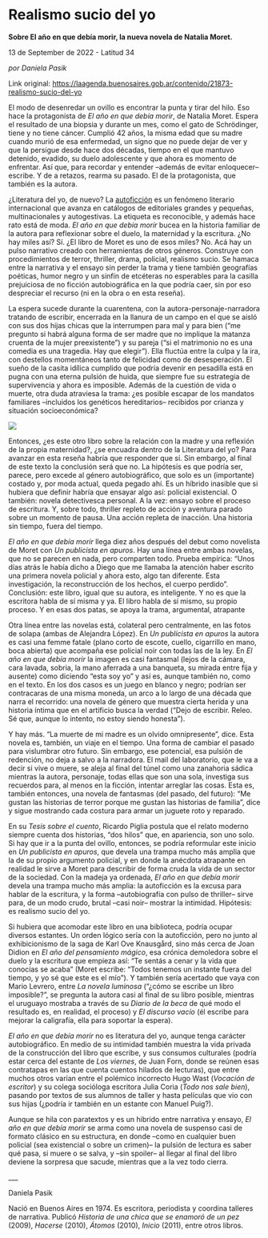 # Realismo sucio del yo

**Sobre El año en que debía morir, la nueva novela de Natalia Moret.**

13 de September de 2022 - Latitud 34

_por Daniela Pasik_

Link original: https://laagenda.buenosaires.gob.ar/contenido/21873-realismo-sucio-del-yo



El modo de desenredar un ovillo es encontrar la punta y tirar del hilo. Eso hace la protagonista de *El año en que debía morir*, de Natalia Moret. Espera el resultado de una biopsia y durante un mes, como el gato de Schrödinger, tiene y no tiene cáncer. Cumplió 42 años, la misma edad que su madre cuando murió de esa enfermedad, un signo que no puede dejar de ver y que la persigue desde hace dos décadas, tiempo en el que mantuvo detenido, evadido, su duelo adolescente y que ahora es momento de enfrentar. Así que, para recordar y entender –además de evitar enloquecer– escribe. Y de a retazos, rearma su pasado. El de la protagonista, que también es la autora.




 ¿Literatura del yo, de nuevo? La [autoficción](https://www.infobae.com/tag/autoficcion/) es un fenómeno literario internacional que avanza en catálogos de editoriales grandes y pequeñas, multinacionales y autogestivas. La etiqueta es reconocible, y además hace rato está de moda. *El año en que debía morir* bucea en la historia familiar de la autora para reflexionar sobre el duelo, la maternidad y la escritura. ¿No hay miles así? Sí. ¿El libro de Moret es uno de esos miles? No. Acá hay un pulso narrativo creado con herramientas de otros géneros. Construye con procedimientos de terror, thriller, drama, policial, realismo sucio. Se hamaca entre la narrativa y el ensayo sin perder la trama y tiene también geografías poéticas, humor negro y un sinfín de etcéteras no esperables para la casilla prejuiciosa de no ficción autobiográfica en la que podría caer, sin por eso despreciar el recurso (ni en la obra o en esta reseña). 

La espera sucede durante la cuarentena, con la autora-personaje-narradora tratando de escribir, encerrada en la llanura de un campo en el que se aisló con sus dos hijas chicas que la interrumpen para mal y para bien (“me pregunto si habrá alguna forma de ser madre que no implique la matanza cruenta de la mujer preexistente”) y su pareja (“si el matrimonio no es una comedia es una tragedia. Hay que elegir”). Ella fluctúa entre la culpa y la ira, con destellos momentáneos tanto de felicidad como de desesperación. El sueño de la casita idílica cumplido que podría devenir en pesadilla está en pugna con una eterna pulsión de huida, que siempre fue su estrategia de supervivencia y ahora es imposible. Además de la cuestión de vida o muerte, otra duda atraviesa la trama: ¿es posible escapar de los mandatos familiares –incluidos los genéticos hereditarios– recibidos por crianza y situación socioeconómica?
 



![](https://cdn.feater.me/files/images/488203/3a603b41-1f50-4436-9e0e-179ef682944f.jpg)




Entonces, ¿es este otro libro sobre la relación con la madre y una reflexión de la propia maternidad?, ¿se encuadra dentro de la Literatura del yo? Para avanzar en esta reseña habría que responder que sí. Sin embargo, al final de este texto la conclusión será que no. La hipótesis es que podría ser, parece, pero excede al género autobiográfico, que solo es un (importante) costado y, por moda actual, queda pegado ahí. Es un híbrido inasible que si hubiera que definir habría que ensayar algo así: policial existencial. O también: novela detectivesca personal. A la vez: ensayo sobre el proceso de escritura. Y, sobre todo, thriller repleto de acción y aventura parado sobre un momento de pausa. Una acción repleta de inacción. Una historia sin tiempo, fuera del tiempo.




*El año en que debía morir* llega diez años después del debut como novelista de Moret con *Un publicista en apuros*. Hay una línea entre ambas novelas, que no se parecen en nada, pero comparten todo. Prueba empírica: “Unos días atrás le había dicho a Diego que me llamaba la atención haber escrito una primera novela policial y ahora esto, algo tan diferente. Esta investigación, la reconstrucción de los hechos, el cuerpo perdido”. Conclusión: este libro, igual que su autora, es inteligente. Y no es que la escritora habla de sí misma y ya. El libro habla de sí mismo, su propio proceso. Y en esas dos patas, se apoya la trama, argumental, atrapante 

Otra línea entre las novelas está, colateral pero centralmente, en las fotos de solapa (ambas de Alejandra López). En *Un publicista en apuros* la autora es casi una femme fatale (plano corto de escote, cuello, cigarrillo en mano, boca abierta) que acompaña ese policial noir con todas las de la ley. En *El año en que debía morir* la imagen es casi fantasmal (lejos de la cámara, cara lavada, sobria, la mano aferrada a una banqueta, su mirada entre fija y ausente) como diciendo “esta soy yo” y así es, aunque también no, como en el texto. En los dos casos es un juego en blanco y negro; podrían ser contracaras de una misma moneda, un arco a lo largo de una década que narra el recorrido: una novela de género que muestra cierta herida y una historia íntima que en el artificio busca la verdad (“Dejo de escribir. Releo. Sé que, aunque lo intento, no estoy siendo honesta”). 

Y hay más. “La muerte de mi madre es un olvido omnipresente”, dice. Esta novela es, también, un viaje en el tiempo. Una forma de cambiar el pasado para vislumbrar otro futuro. Sin embargo, ese potencial, esa pulsión de redención, no deja a salvo a la narradora. El mail del laboratorio, que le va a decir si vive o muere, se aleja al final del túnel como una zanahoria sádica mientras la autora, personaje, todas ellas que son una sola, investiga sus recuerdos para, al menos en la ficción, intentar arreglar las cosas. Esta es, también entonces, una novela de fantasmas (del pasado, del futuro): “Me gustan las historias de terror porque me gustan las historias de familia”, dice y sigue mostrando cada costura para armar un juguete roto y reparado. 

En su *Tesis sobre el cuento*, Ricardo Piglia postula que el relato moderno siempre cuenta dos historias, “dos hilos” que, en apariencia, son uno solo. Si hay que ir a la punta del ovillo, entonces, se podría reformular este inicio en *Un publicista en apuros*, que devela una trampa mucho más amplia que la de su propio argumento policial, y en donde la anécdota atrapante en realidad le sirve a Moret para describir de forma cruda la vida de un sector de la sociedad. Con la madeja ya ordenada, *El año en que debía morir* devela una trampa mucho más amplia: la autoficción es la excusa para hablar de la escritura, y la forma –autobiografía con pulso de thriller– sirve para, de un modo crudo, brutal –casi noir– mostrar la intimidad. Hipótesis: es realismo sucio del yo. 

Si hubiera que acomodar este libro en una biblioteca, podría ocupar diversos estantes. Un orden lógico sería con la autoficción, pero no junto al exhibicionismo de la saga de Karl Ove Knausgård, sino más cerca de Joan Didion en *El año del pensamiento mágico*, esa crónica demoledora sobre el duelo y la escritura que empieza así: “Te sentás a cenar y la vida que conocías se acaba” (Moret escribe: “Todos tenemos un instante fuera del tiempo, y yo sé que este es el mío”). Y también sería acertado que vaya con Mario Levrero, entre *La novela luminosa* (“¿cómo se escribe un libro imposible?”, se pregunta la autora casi al final de su libro posible, mientras el uruguayo mostraba a través de su *Diario de la beca* de qué modo el resultado es, en realidad, el proceso) y *El discurso vacío* (él escribe para mejorar la caligrafía, ella para soportar la espera).

*El año en que debía morir* no es literatura del yo, aunque tenga carácter autobiográfico. En medio de su intimidad también muestra la vida privada de la construcción del libro que escribe, y sus consumos culturales (podría estar cerca del estante de *Los viernes*, de Juan Forn, donde se reúnen esas contratapas en las que cuenta cuentos hilados de lecturas), que entre muchos otros varían entre el polémico incorrecto Hugo Wast (*Vocación de escritor*) y su colega socióloga escritora Julia Coria (*Todo nos sale bien*), pasando por textos de sus alumnos de taller y hasta películas que vio con sus hijas (¿podría ir también en un estante con Manuel Puig?). 

Aunque se hila con paratextos y es un hibrido entre narrativa y ensayo, *El año en que debía morir* se arma como una novela de suspenso casi de formato clásico en su estructura, en donde –como en cualquier buen policial (sea existencial o sobre un crimen)– la pulsión de lectura es saber qué pasa, si muere o se salva, y –sin spoiler– al llegar al final del libro deviene la sorpresa que sacude, mientras que a la vez todo cierra.
 



\_\_\_




Daniela Pasik




Nació en Buenos Aires en 1974. Es escritora, periodista y coordina talleres de narrativa. Publicó *Historia de una chica que se enamoró de un pez* (2009), *Hacerse* (2010), *Átomos* (2010), *Inicio* (2011), entre otros libros.



